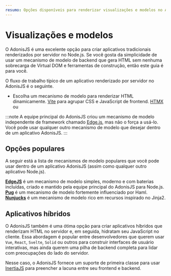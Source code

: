 ```yaml
---
resumo: Opções disponíveis para renderizar visualizações e modelos no AdonisJS
---
```


# Visualizações e modelos

O AdonisJS é uma excelente opção para criar aplicativos tradicionais renderizados por servidor no Node.js. Se você gosta da simplicidade de usar um mecanismo de modelo de backend que gera HTML sem nenhuma sobrecarga de Virtual DOM e ferramentas de construção, então este guia é para você.

O fluxo de trabalho típico de um aplicativo renderizado por servidor no AdonisJS é o seguinte.

* Escolha um mecanismo de modelo para renderizar HTML dinamicamente.
[Vite](../basics/vite.md) para agrupar CSS e JavaScript de frontend.
[HTMX](https://htmx.org/) ou

:::note
A equipe principal do AdonisJS criou um mecanismo de modelo independente de framework chamado [Edge.js](https://edgejs.dev), mas não o força a usá-lo. Você pode usar qualquer outro mecanismo de modelo que desejar dentro de um aplicativo AdonisJS.
:::

## Opções populares

A seguir está a lista de mecanismos de modelo populares que você pode usar dentro de um aplicativo AdonisJS (assim como qualquer outro aplicativo Node.js).

[**EdgeJS**](https://edgejs.dev) é um mecanismo de modelo simples, moderno e com baterias incluídas, criado e mantido pela equipe principal do AdonisJS para Node.js.
[**Pug**](https://pugjs.org) é um mecanismo de modelo fortemente influenciado por Haml.
[**Nunjucks**](https://mozilla.github.io/nunjucks) é um mecanismo de modelo rico em recursos inspirado no Jinja2.

## Aplicativos híbridos

O AdonisJS também é uma ótima opção para criar aplicativos híbridos que renderizam HTML no servidor e, em seguida, hidratam seu JavaScript no cliente. Essa abordagem é popular entre desenvolvedores que querem usar `Vue`, `React`, `Svelte`, `Solid` ou outros para construir interfaces de usuário interativas, mas ainda querem uma pilha de backend completa para lidar com preocupações do lado do servidor.

Nesse caso, o AdonisJS fornece um suporte de primeira classe para usar [InertiaJS](./inertia.md) para preencher a lacuna entre seu frontend e backend.
